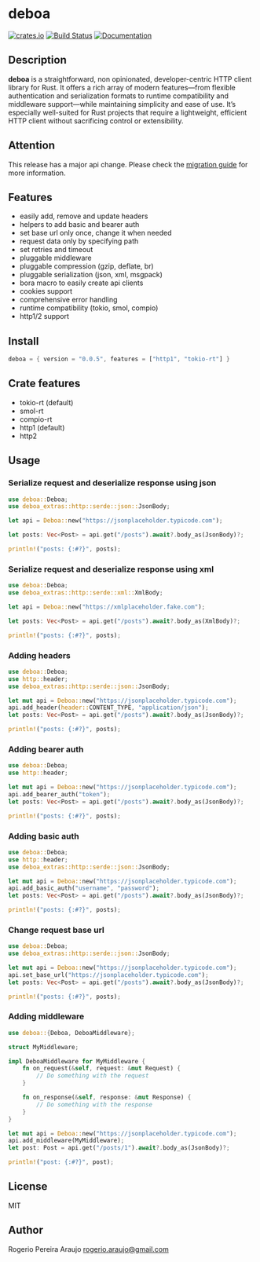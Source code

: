 # deboa

[![crates.io](https://img.shields.io/crates/v/deboa?style=flat-square)](https://crates.io/crates/deboa) [![Build Status](https://github.com/ararog/deboa/actions/workflows/rust.yml/badge.svg?event=push)](https://github.com/ararog/deboa/actions/workflows/rust.yml) [![Documentation](https://docs.rs/deboa/badge.svg)](https://docs.rs/deboa/latest/deboa)

## Description

**deboa** is a straightforward, non opinionated, developer-centric HTTP client library for Rust. It offers a rich array of modern features—from flexible authentication and serialization formats to runtime compatibility and middleware support—while maintaining simplicity and ease of use. It’s especially well-suited for Rust projects that require a lightweight, efficient HTTP client without sacrificing control or extensibility.

## Attention

This release has a major api change. Please check the [migration guide](https://github.com/ararog/deboa/blob/main/MIGRATION_GUIDE.md) for more information.

## Features

- easily add, remove and update headers
- helpers to add basic and bearer auth
- set base url only once, change it when needed
- request data only by specifying path
- set retries and timeout
- pluggable middleware
- pluggable compression (gzip, deflate, br)
- pluggable serialization (json, xml, msgpack)
- bora macro to easily create api clients
- cookies support
- comprehensive error handling
- runtime compatibility (tokio, smol, compio)
- http1/2 support 

## Install

```rust
deboa = { version = "0.0.5", features = ["http1", "tokio-rt"] }
```

## Crate features

- tokio-rt (default)
- smol-rt
- compio-rt
- http1 (default)
- http2

## Usage

### Serialize request and deserialize response using json

```rust
use deboa::Deboa;
use deboa_extras::http::serde::json::JsonBody;

let api = Deboa::new("https://jsonplaceholder.typicode.com");

let posts: Vec<Post> = api.get("/posts").await?.body_as(JsonBody)?;

println!("posts: {:#?}", posts);
```

### Serialize request and deserialize response using xml

```rust
use deboa::Deboa;
use deboa_extras::http::serde::xml::XmlBody;

let api = Deboa::new("https://xmlplaceholder.fake.com");

let posts: Vec<Post> = api.get("/posts").await?.body_as(XmlBody)?;

println!("posts: {:#?}", posts);
```

### Adding headers

```rust
use deboa::Deboa;
use http::header;
use deboa_extras::http::serde::json::JsonBody;

let mut api = Deboa::new("https://jsonplaceholder.typicode.com");
api.add_header(header::CONTENT_TYPE, "application/json");
let posts: Vec<Post> = api.get("/posts").await?.body_as(JsonBody)?;

println!("posts: {:#?}", posts);
```

### Adding bearer auth

```rust
use deboa::Deboa;
use http::header;

let mut api = Deboa::new("https://jsonplaceholder.typicode.com");
api.add_bearer_auth("token");
let posts: Vec<Post> = api.get("/posts").await?.body_as(JsonBody)?;

println!("posts: {:#?}", posts);
```

### Adding basic auth

```rust
use deboa::Deboa;
use http::header;
use deboa_extras::http::serde::json::JsonBody;

let mut api = Deboa::new("https://jsonplaceholder.typicode.com");
api.add_basic_auth("username", "password");
let posts: Vec<Post> = api.get("/posts").await?.body_as(JsonBody)?;

println!("posts: {:#?}", posts);
```

### Change request base url

```rust
use deboa::Deboa;
use deboa_extras::http::serde::json::JsonBody;

let mut api = Deboa::new("https://jsonplaceholder.typicode.com");
api.set_base_url("https://jsonplaceholder.typicode.com");
let posts: Vec<Post> = api.get("/posts").await?.body_as(JsonBody)?;

println!("posts: {:#?}", posts);
```

### Adding middleware

```rust
use deboa::{Deboa, DeboaMiddleware};

struct MyMiddleware;

impl DeboaMiddleware for MyMiddleware {
    fn on_request(&self, request: &mut Request) {
        // Do something with the request
    }

    fn on_response(&self, response: &mut Response) {
        // Do something with the response
    }
}

let mut api = Deboa::new("https://jsonplaceholder.typicode.com");
api.add_middleware(MyMiddleware);
let post: Post = api.get("/posts/1").await?.body_as(JsonBody)?;

println!("post: {:#?}", post);
```

## License

MIT

## Author

Rogerio Pereira Araujo <rogerio.araujo@gmail.com>
